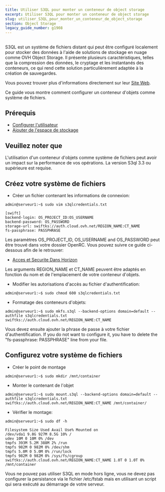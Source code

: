 ```yaml
---
title: Utiliser S3QL pour monter un conteneur de object storage
excerpt: Utiliser S3QL pour monter un conteneur de object storage
slug: utiliser_S3QL_pour_monter_un_conteneur_de_object_storage
section: Object Storage
legacy_guide_number: g1908
---
```



## 
S3QL est un système de fichiers distant qui peut être configuré localement pour stocker des données à l'aide de solutions de stockage en nuage comme OVH Object Storage. 
Il présente plusieurs caractéristiques, telles que la compression des données, le cryptage et les instantanés des conteneurs, ce qui rend cette solution particulièrement adaptée à la création de sauvegardes.

Vous pouvez trouver plus d'informations directement sur leur [Site Web](http://www.rath.org/s3ql-docs/).

Ce guide vous montre comment configurer un conteneur d'objets comme système de fichiers.


## Prérequis

- [Configurer l'utilisateur](https://docs.ovh.com/ca/fr/public-cloud/charger-les-variables-denvironnement-openstack/)
- [Ajouter de l'espace de stockage](https://docs.ovh.com/ca/fr/storage/créer_us_conteneur_dobjet/)



## Veuillez noter que
L'utilisation d'un conteneur d'objets comme système de fichiers peut avoir un impact sur la performance de vos opérations.
La version S3ql 3.3 ou supérieure est requise.


## Créez votre système de fichiers

- Créer un fichier contenant les informations de connexion:

```
admin@serveur1:~$ sudo vim s3qlcredentials.txt

[swift]
backend-login: OS_PROJECT_ID:OS_USERNAME
backend-password: OS_PASSWORD
storage-url: swiftks://auth.cloud.ovh.net/REGION_NAME:CT_NAME
fs-passphrase: PASSPHRASE
```



Les paramètres OS_PROJECT_ID, OS_USERNAME and OS_PASSWORD peut être trouvé dans votre dossier OpenRC.
Vous pouvez suivre ce guide ci-dessous afin de le retrouver:

- [Acces et Securite Dans Horizon](https://docs.ovh.com/ca/fr/public-cloud/acces-et-securite-dans-horizon/)


Les arguments REGION_NAME et CT_NAME peuvent être adaptés en fonction du nom et de l'emplacement de votre conteneur d'objets. 


- Modifier les autorisations d'accès au fichier d'authentification:

```
admin@serveur1:~$ sudo chmod 600 s3qlcredentials.txt
```


- Formatage des conteneurs d'objets:

```
admin@serveur1:~$ sudo mkfs.s3ql --backend-options domain=default --authfile s3qlcredentials.txt swiftks://auth.cloud.ovh.net/REGION_NAME:CT_NAME
```



Vous devez ensuite ajouter la phrase de passe à votre fichier d'authentification. 
If you do not want to configure it, you have to delete the "fs-passphrase: PASSPHRASE" line from your file.


## Configurez votre système de fichiers

- Créer le point de montage

```
admin@serveur1:~$ sudo mkdir /mnt/container
```


- Monter le contenant de l'objet

```
admin@serveur1:~$ sudo mount.s3ql --backend-options domain=default --authfile s3qlcredentials.txt swiftks://auth.cloud.ovh.net/REGION_NAME:CT_NAME /mnt/container/
```


- Vérifier le montage:

```
admin@serveur1:~$ sudo df -h

Filesystem Size Used Avail Use% Mounted on
/dev/vda1 9.8G 927M 8.5G 10% /
udev 10M 0 10M 0% /dev
tmpfs 393M 5.2M 388M 2% /run
tmpfs 982M 0 982M 0% /dev/shm
tmpfs 5.0M 0 5.0M 0% /run/lock
tmpfs 982M 0 982M 0% /sys/fs/cgroup
swiftks://auth.cloud.ovh.net/REGION_NAME:CT_NAME 1.0T 0 1.0T 0% /mnt/container
```



Vous ne pouvez pas utiliser S3QL en mode hors ligne, vous ne devez pas configurer la persistance via le fichier /etc/fstab mais en utilisant un script qui sera exécuté au démarrage de votre serveur.

